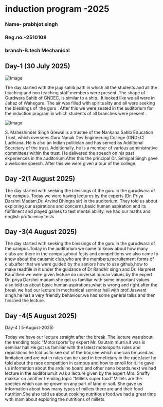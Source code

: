 # induction program -2025
### Name- prabhjot singh
### Reg.no.-2510108
### branch-B.tech Mechanical 
## Day-1 (30 July 2025) 

![Image](https://github.com/user-attachments/assets/14039f17-f64e-4782-858d-25ff3d97bc3b)

The day started with the japji sahib path in which all the students and all the teaching and non teaching staff members were present .The shape of Gurdwara Sahib of GNDEC, is similar to a ship.  It looked like we all were in Jahaz of Waheguru. The air was filled with spirituality and all were seeking the blessings of  the guru . After this we were seated in the auditorium for the induction program in which students of all branches were present .

![Image](https://github.com/user-attachments/assets/25534370-2ca7-479e-a04f-965cd173f00e)

S. Maheshinder Singh Grewal is a trustee of the Nankana Sahib Education Trust, which oversees Guru Nanak Dev Engineering College (GNDEC) Ludhiana. He is also an Indian politician and has served as Additional Secretary of the trust. Additionally, he is a member of various administrative committees within the trust. He delivered the speech on his past experiences in the auditorium.After this the principal Dr. Sehijpal Singh gave a welcome speech. After this we were given a tour of the college.

## Day -2(1 August 2025)

The day started with seeking the blessings of the guru in the gurudwara of the campus. Today we were having lectures by the experts (Dr. Priya Darshni Madam,Dr. Arvind Dhingra sir) in the auditorium. They told us about exploring our aspirations and concerns,basic human aspiration and its fulfilment and played games to test mental ability. we had our maths and english proficiency tests

## Day -3(4 August 2025)

The day started with seeking the blessings of the guru in the gurudwara of the campus.Today in the auditorium we came to know about how many clubs are there in the campus,about fests and competitions.we also came to know about the causmic club,who are the members,recruitement forms of club.after that we were guided by the seniors how to use github,how to make  readfile in it under the guidance of Dr Randhir singh and Dr. Harpreet Kaur.then we were given lecture on universal 
human values by the expert Dr. priya Darshni madam.she got us familiar with some important values also told us about basic human aspirations,what is wrong and right.after the break we had our lecture in mechanical seminar hall with prof.Jaswant singh.he has a very friendly behaviour.we had some general talks and then finished the lecture. 

## Day -4(5 August 2025)

Day-4 ( 5-August-2025)

Today we have our lecture straight after the break. The lecture was about the trending topic “Motorsports”by expert Mr. Gautam murria.it was is seminar hall.He got us familiar with the latest motorsports rules and regulations.he told us to see out of the box,see which one can be used as limitation and are not in rules can be used in beneficiary in the race.later he told about the race competition in campus and how to enroll for it.He gave us information about the arduino board and other nano boards.next we had lecture in the auditorium.it was a lecture given by the expert Mrs. Shaffy makkar on another trending topic “Millets super food”.Millets are the species which can be grown on any part of land or soil. She gave us information about how many types of millets there are and their food nutrition.She also told us about cooking nutritious food.we had a great time with mam about exploring the nutritions of millets.
